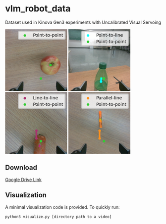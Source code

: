 # vlm_robot_data
Dataset used in Kinova Gen3 experiments with Uncalibrated Visual Servoing

<p float="center">
  <img src="figures/1.png" height="200px" />
  <img src="figures/2.png" height="200px" />
  <img src="figures/3.png" height="200px" />
  <img src="figures/4.png" height="200px" />
</p>


## Download
[Google Drive Link](https://drive.google.com/file/d/1BhBlsihYJhet_V5skhd5AAsdJZPFkkGj/view?usp=drive_link)

## Visualization
A minimal visualization code is provided. To quickly run:

```
python3 visualize.py [directory path to a video]
```
